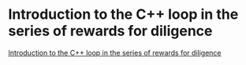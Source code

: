 # Introduction to the C++ loop in the series of rewards for diligence
[Introduction to the C++ loop in the series of rewards for diligence](https://aiwithcloud.com/2022/09/19/introduction_to_the_c_loop_in_the_series_of_rewards_for_diligence/)